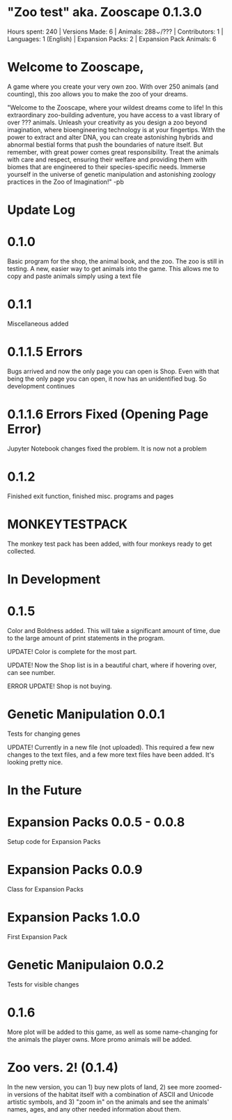 # "Zoo test" aka. Zooscape 0.1.3.0
Hours spent: 240  |   Versions Made: 6  |   Animals: 288⌄/???  |   Contributors: 1  |   Languages: 1 (English)   |   Expansion Packs: 2   |   Expansion Pack Animals: 6

# Welcome to Zooscape, 
A game where you create your very own zoo. With over 250 animals (and counting), this zoo allows you to make the zoo of your dreams. 

"Welcome to the Zooscape, where your wildest dreams come to life! In this extraordinary zoo-building adventure, you have access to a vast library of over ??? animals. Unleash your creativity as you design a zoo beyond imagination, where bioengineering technology is at your fingertips. With the power to extract and alter DNA, you can create astonishing hybrids and abnormal bestial forms that push the boundaries of nature itself. But remember, with great power comes great responsibility. Treat the animals with care and respect, ensuring their welfare and providing them with biomes that are engineered to their species-specific needs. Immerse yourself in the universe of genetic manipulation and astonishing zoology practices in the Zoo of Imagination!"
-pb


# Update Log
  # 0.1.0
  Basic program for the shop, the animal book, and the zoo. The zoo is still in testing. A new, easier way to get animals into the game. This allows me to copy and paste animals simply using a text file

  # 0.1.1
  Miscellaneous added

  # 0.1.1.5 Errors
  Bugs arrived and now the only page you can open is Shop. Even with that being the only page you can open, it now has an unidentified bug. So development continues

  # 0.1.1.6 Errors Fixed (Opening Page Error)
  Jupyter Notebook changes fixed the problem. It is now not a problem

  # 0.1.2
  Finished exit function, finished misc. programs and pages

  # MONKEYTESTPACK
  The monkey test pack has been added, with four monkeys ready to get collected. 

# In Development
  
  # 0.1.5
  Color and Boldness added. This will take a significant amount of time, due to the large amount of print statements in the program. 

  UPDATE!
  Color is complete for the most part.

  UPDATE!
  Now the Shop list is in a beautiful chart, where if hovering over, can see number. 

  ERROR UPDATE!
  Shop is not buying.
  
  # Genetic Manipulation 0.0.1
  Tests for changing genes

  UPDATE!
  Currently in a new file (not uploaded). This required a few new changes to the text files, and a few more text files have been added. 
  It's looking pretty nice. 
  
# In the Future
  # Expansion Packs 0.0.5 - 0.0.8
  Setup code for Expansion Packs

  # Expansion Packs 0.0.9
  Class for Expansion Packs

  # Expansion Packs 1.0.0
  First Expansion Pack

  # Genetic Manipulaion 0.0.2
  Tests for visible changes

  # 0.1.6
  More plot will be added to this game, as well as some name-changing for the animals the player owns. More promo animals will be added. 

  # Zoo vers. 2! (0.1.4)
  In the new version, you can 1) buy new plots of land, 2) see more zoomed-in versions of the habitat itself with a combination of ASCII and Unicode artistic symbols, and 3) "zoom in" on the animals and see the animals' names, ages, and any other needed information about them. 

  
